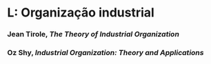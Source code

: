 # L:	Organização industrial

### Jean Tirole, *The Theory of Industrial Organization*
### Oz Shy, *Industrial Organization: Theory and Applications*
